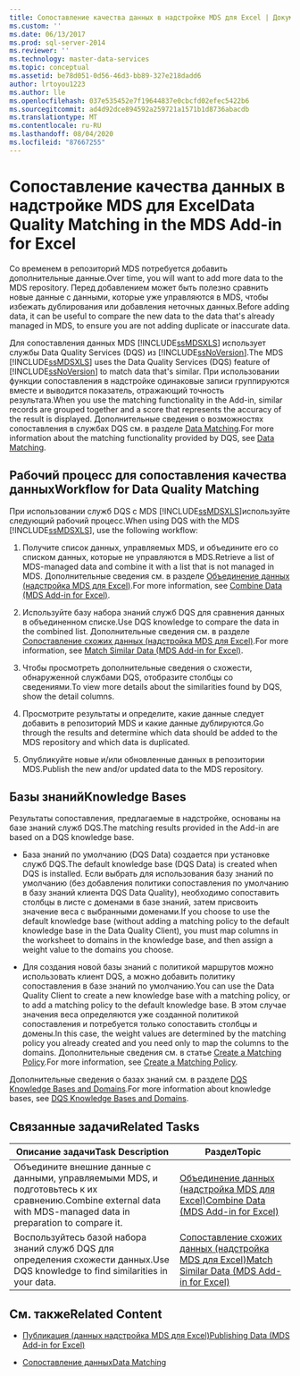 ```yaml
---
title: Сопоставление качества данных в надстройке MDS для Excel | Документы Майкрософт
ms.custom: ''
ms.date: 06/13/2017
ms.prod: sql-server-2014
ms.reviewer: ''
ms.technology: master-data-services
ms.topic: conceptual
ms.assetid: be78d051-0d56-46d3-bb89-327e218dadd6
author: lrtoyou1223
ms.author: lle
ms.openlocfilehash: 037e535452e7f19644837e0cbcfd02efec5422b6
ms.sourcegitcommit: ad4d92dce894592a259721a1571b1d8736abacdb
ms.translationtype: MT
ms.contentlocale: ru-RU
ms.lasthandoff: 08/04/2020
ms.locfileid: "87667255"
---
```

# <a name="data-quality-matching-in-the-mds-add-in-for-excel"></a><span data-ttu-id="8d905-102">Сопоставление качества данных в надстройке MDS для Excel</span><span class="sxs-lookup"><span data-stu-id="8d905-102">Data Quality Matching in the MDS Add-in for Excel</span></span>
  <span data-ttu-id="8d905-103">Со временем в репозиторий MDS потребуется добавить дополнительные данные.</span><span class="sxs-lookup"><span data-stu-id="8d905-103">Over time, you will want to add more data to the MDS repository.</span></span> <span data-ttu-id="8d905-104">Перед добавлением может быть полезно сравнить новые данные с данными, которые уже управляются в MDS, чтобы избежать дублирования или добавления неточных данных.</span><span class="sxs-lookup"><span data-stu-id="8d905-104">Before adding data, it can be useful to compare the new data to the data that's already managed in MDS, to ensure you are not adding duplicate or inaccurate data.</span></span>  
  
 <span data-ttu-id="8d905-105">Для сопоставления данных MDS [!INCLUDE[ssMDSXLS](../../includes/ssmdsxls-md.md)] использует службы Data Quality Services (DQS) из [!INCLUDE[ssNoVersion](../../includes/ssnoversion-md.md)].</span><span class="sxs-lookup"><span data-stu-id="8d905-105">The MDS [!INCLUDE[ssMDSXLS](../../includes/ssmdsxls-md.md)] uses the Data Quality Services (DQS) feature of [!INCLUDE[ssNoVersion](../../includes/ssnoversion-md.md)] to match data that's similar.</span></span> <span data-ttu-id="8d905-106">При использовании функции сопоставления в надстройке одинаковые записи группируются вместе и выводится показатель, отражающий точность результата.</span><span class="sxs-lookup"><span data-stu-id="8d905-106">When you use the matching functionality in the Add-in, similar records are grouped together and a score that represents the accuracy of the result is displayed.</span></span> <span data-ttu-id="8d905-107">Дополнительные сведения о возможностях сопоставления в службах DQS см. в разделе [Data Matching](../../data-quality-services/data-matching.md).</span><span class="sxs-lookup"><span data-stu-id="8d905-107">For more information about the matching functionality provided by DQS, see [Data Matching](../../data-quality-services/data-matching.md).</span></span>  
  
## <a name="workflow-for-data-quality-matching"></a><span data-ttu-id="8d905-108">Рабочий процесс для сопоставления качества данных</span><span class="sxs-lookup"><span data-stu-id="8d905-108">Workflow for Data Quality Matching</span></span>  
 <span data-ttu-id="8d905-109">При использовании служб DQS с MDS [!INCLUDE[ssMDSXLS](../../includes/ssmdsxls-md.md)]используйте следующий рабочий процесс.</span><span class="sxs-lookup"><span data-stu-id="8d905-109">When using DQS with the MDS [!INCLUDE[ssMDSXLS](../../includes/ssmdsxls-md.md)], use the following workflow:</span></span>  
  
1.  <span data-ttu-id="8d905-110">Получите список данных, управляемых MDS, и объедините его со списком данных, которые не управляются в MDS.</span><span class="sxs-lookup"><span data-stu-id="8d905-110">Retrieve a list of MDS-managed data and combine it with a list that is not managed in MDS.</span></span> <span data-ttu-id="8d905-111">Дополнительные сведения см. в разделе [Объединение данных (надстройка MDS для Excel)](combine-data-mds-add-in-for-excel.md).</span><span class="sxs-lookup"><span data-stu-id="8d905-111">For more information, see [Combine Data &#40;MDS Add-in for Excel&#41;](combine-data-mds-add-in-for-excel.md).</span></span>  
  
2.  <span data-ttu-id="8d905-112">Используйте базу набора знаний служб DQS для сравнения данных в объединенном списке.</span><span class="sxs-lookup"><span data-stu-id="8d905-112">Use DQS knowledge to compare the data in the combined list.</span></span> <span data-ttu-id="8d905-113">Дополнительные сведения см. в разделе [Сопоставление схожих данных (надстройка MDS для Excel)](match-similar-data-mds-add-in-for-excel.md).</span><span class="sxs-lookup"><span data-stu-id="8d905-113">For more information, see [Match Similar Data &#40;MDS Add-in for Excel&#41;](match-similar-data-mds-add-in-for-excel.md).</span></span>  
  
3.  <span data-ttu-id="8d905-114">Чтобы просмотреть дополнительные сведения о схожести, обнаруженной службами DQS, отобразите столбцы со сведениями.</span><span class="sxs-lookup"><span data-stu-id="8d905-114">To view more details about the similarities found by DQS, show the detail columns.</span></span>  
  
4.  <span data-ttu-id="8d905-115">Просмотрите результаты и определите, какие данные следует добавить в репозиторий MDS и какие данные дублируются.</span><span class="sxs-lookup"><span data-stu-id="8d905-115">Go through the results and determine which data should be added to the MDS repository and which data is duplicated.</span></span>  
  
5.  <span data-ttu-id="8d905-116">Опубликуйте новые и/или обновленные данных в репозитории MDS.</span><span class="sxs-lookup"><span data-stu-id="8d905-116">Publish the new and/or updated data to the MDS repository.</span></span>  
  
## <a name="knowledge-bases"></a><span data-ttu-id="8d905-117">Базы знаний</span><span class="sxs-lookup"><span data-stu-id="8d905-117">Knowledge Bases</span></span>  
 <span data-ttu-id="8d905-118">Результаты сопоставления, предлагаемые в надстройке, основаны на базе знаний служб DQS.</span><span class="sxs-lookup"><span data-stu-id="8d905-118">The matching results provided in the Add-in are based on a DQS knowledge base.</span></span>  
  
-   <span data-ttu-id="8d905-119">База знаний по умолчанию (DQS Data) создается при установке служб DQS.</span><span class="sxs-lookup"><span data-stu-id="8d905-119">The default knowledge base (DQS Data) is created when DQS is installed.</span></span> <span data-ttu-id="8d905-120">Если выбрать для использования базу знаний по умолчанию (без добавления политики сопоставления по умолчанию в базу знаний клиента DQS Data Quality), необходимо сопоставить столбцы в листе с доменами в базе знаний, затем присвоить значение веса с выбранными доменами.</span><span class="sxs-lookup"><span data-stu-id="8d905-120">If you choose to use the default knowledge base (without adding a matching policy to the default knowledge base in the Data Quality Client), you must map columns in the worksheet to domains in the knowledge base, and then assign a weight value to the domains you choose.</span></span>  
  
-   <span data-ttu-id="8d905-121">Для создания новой базы знаний с политикой маршрутов можно использовать клиент DQS, а можно добавить политику сопоставления в базе знаний по умолчанию.</span><span class="sxs-lookup"><span data-stu-id="8d905-121">You can use the Data Quality Client to create a new knowledge base with a matching policy, or to add a matching policy to the default knowledge base.</span></span> <span data-ttu-id="8d905-122">В этом случае значения веса определяются уже созданной политикой сопоставления и потребуется только сопоставить столбцы и домены.</span><span class="sxs-lookup"><span data-stu-id="8d905-122">In this case, the weight values are determined by the matching policy you already created and you need only to map the columns to the domains.</span></span> <span data-ttu-id="8d905-123">Дополнительные сведения см. в статье [Create a Matching Policy](../../data-quality-services/create-a-matching-policy.md).</span><span class="sxs-lookup"><span data-stu-id="8d905-123">For more information, see [Create a Matching Policy](../../data-quality-services/create-a-matching-policy.md).</span></span>  
  
 <span data-ttu-id="8d905-124">Дополнительные сведения о базах знаний см. в разделе [DQS Knowledge Bases and Domains](../../data-quality-services/dqs-knowledge-bases-and-domains.md).</span><span class="sxs-lookup"><span data-stu-id="8d905-124">For more information about knowledge bases, see [DQS Knowledge Bases and Domains](../../data-quality-services/dqs-knowledge-bases-and-domains.md).</span></span>  
  
## <a name="related-tasks"></a><span data-ttu-id="8d905-125">Связанные задачи</span><span class="sxs-lookup"><span data-stu-id="8d905-125">Related Tasks</span></span>  
  
|<span data-ttu-id="8d905-126">Описание задачи</span><span class="sxs-lookup"><span data-stu-id="8d905-126">Task Description</span></span>|<span data-ttu-id="8d905-127">Раздел</span><span class="sxs-lookup"><span data-stu-id="8d905-127">Topic</span></span>|  
|----------------------|-----------|  
|<span data-ttu-id="8d905-128">Объедините внешние данные с данными, управляемыми MDS, и подготовьтесь к их сравнению.</span><span class="sxs-lookup"><span data-stu-id="8d905-128">Combine external data with MDS-managed data in preparation to compare it.</span></span>|[<span data-ttu-id="8d905-129">Объединение данных (надстройка MDS для Excel)</span><span class="sxs-lookup"><span data-stu-id="8d905-129">Combine Data &#40;MDS Add-in for Excel&#41;</span></span>](combine-data-mds-add-in-for-excel.md)|  
|<span data-ttu-id="8d905-130">Воспользуйтесь базой набора знаний служб DQS для определения схожести данных.</span><span class="sxs-lookup"><span data-stu-id="8d905-130">Use DQS knowledge to find similarities in your data.</span></span>|[<span data-ttu-id="8d905-131">Сопоставление схожих данных (надстройка MDS для Excel)</span><span class="sxs-lookup"><span data-stu-id="8d905-131">Match Similar Data &#40;MDS Add-in for Excel&#41;</span></span>](match-similar-data-mds-add-in-for-excel.md)|  
  
## <a name="related-content"></a><span data-ttu-id="8d905-132">См. также</span><span class="sxs-lookup"><span data-stu-id="8d905-132">Related Content</span></span>  
  
-   [<span data-ttu-id="8d905-133">Публикация &#40;данных надстройка MDS для Excel&#41;</span><span class="sxs-lookup"><span data-stu-id="8d905-133">Publishing Data &#40;MDS Add-in for Excel&#41;</span></span>](overview-importing-data-from-excel-mds-add-in-for-excel.md)  
  
-   [<span data-ttu-id="8d905-134">Сопоставление данных</span><span class="sxs-lookup"><span data-stu-id="8d905-134">Data Matching</span></span>](../../data-quality-services/data-matching.md)  
  
  
